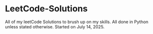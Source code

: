 # LeetCode-Solutions

All of my leetCode Solutions to brush up on my skills. All done in Python unless stated otherwise. Started on July 14, 2025.
